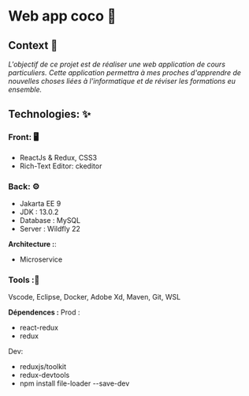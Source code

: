 # Web app coco 📘 


## Context 🔦
*L'objectif de ce projet est de réaliser une web application de cours particuliers. Cette application permettra à mes proches d'apprendre de nouvelles choses liées à l'informatique et de réviser les formations eu ensemble.*


## Technologies: ✨
### Front: 🖥️ 
* ReactJs & Redux, CSS3
* Rich-Text Editor: ckeditor 
 
 
 
### Back: ⚙️
* Jakarta EE 9
* JDK : 13.0.2
* Database : MySQL
* Server : Wildfly 22
 
**Architecture :**:
* Microservice

### Tools :🧰 
Vscode, Eclipse, Docker, Adobe Xd, Maven, Git, WSL





**Dépendences :**
Prod : 
* react-redux
* redux

Dev: 
* reduxjs/toolkit
* redux-devtools
* npm install file-loader --save-dev
